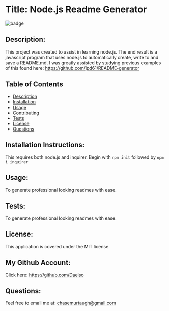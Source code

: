 
# Title: Node.js Readme Generator 

![badge](https://img.shields.io/badge/license-MIT-darkred)


## Description:

This project was created to assist in learning node.js. The end result is a javascript program that uses node.js to automatically create,  write to and save a README.md. I was greatly assisted by studying previous examples of this found here: https://github.com/jpd61/README-generator


## Table of Contents
- [Description](#description)
- [Installation](#installation)
- [Usage](#usage)
- [Contributing](#contributing)
- [Tests](#tests)
- [License](#license)
- [Questions](#questions)

## Installation Instructions:

This requires both node.js and  inquirer. Begin with ```npm init``` followed by ```npm i inquirer```

## Usage:

To generate professional looking readmes with ease.

## Tests:

To generate professional looking readmes with ease.

## License:

This application is covered under the MIT license. 

## My Github Account:

  Click here: https://github.com/Daelso

## Questions:

  Feel free to email me at: chasemurtaugh@gmail.com

